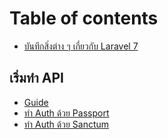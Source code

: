 # Table of contents

* [บันทึกสิ่งต่าง ๆ เกี่ยวกับ Laravel 7](README.md)

## เริ่มทำ API

* [Guide](api/guide.md)
* [ทำ Auth ด้วย Passport](api/authentication-api.md)
* [ทำ Auth ด้วย Sanctum](api/auth-sanctum.md)


